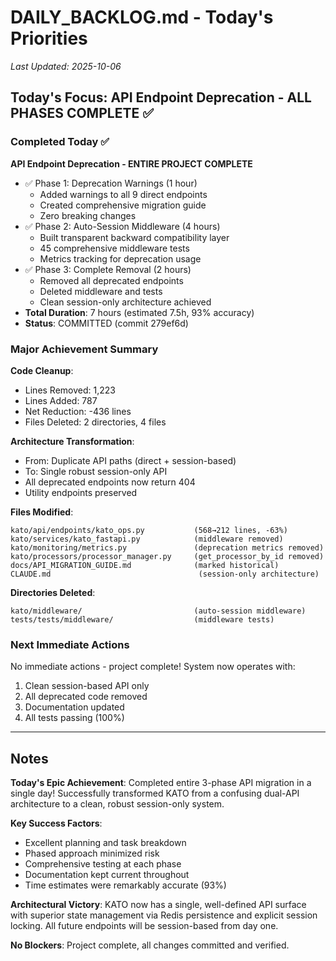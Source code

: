 # DAILY_BACKLOG.md - Today's Priorities
*Last Updated: 2025-10-06*

## Today's Focus: API Endpoint Deprecation - ALL PHASES COMPLETE ✅

### Completed Today ✅

**API Endpoint Deprecation - ENTIRE PROJECT COMPLETE**
- ✅ Phase 1: Deprecation Warnings (1 hour)
  - Added warnings to all 9 direct endpoints
  - Created comprehensive migration guide
  - Zero breaking changes
- ✅ Phase 2: Auto-Session Middleware (4 hours)
  - Built transparent backward compatibility layer
  - 45 comprehensive middleware tests
  - Metrics tracking for deprecation usage
- ✅ Phase 3: Complete Removal (2 hours)
  - Removed all deprecated endpoints
  - Deleted middleware and tests
  - Clean session-only architecture achieved
- **Total Duration**: 7 hours (estimated 7.5h, 93% accuracy)
- **Status**: COMMITTED (commit 279ef6d)

### Major Achievement Summary

**Code Cleanup**:
- Lines Removed: 1,223
- Lines Added: 787
- Net Reduction: -436 lines
- Files Deleted: 2 directories, 4 files

**Architecture Transformation**:
- From: Duplicate API paths (direct + session-based)
- To: Single robust session-only API
- All deprecated endpoints now return 404
- Utility endpoints preserved

**Files Modified**:
```
kato/api/endpoints/kato_ops.py           (568→212 lines, -63%)
kato/services/kato_fastapi.py            (middleware removed)
kato/monitoring/metrics.py               (deprecation metrics removed)
kato/processors/processor_manager.py     (get_processor_by_id removed)
docs/API_MIGRATION_GUIDE.md              (marked historical)
CLAUDE.md                                 (session-only architecture)
```

**Directories Deleted**:
```
kato/middleware/                         (auto-session middleware)
tests/tests/middleware/                  (middleware tests)
```

### Next Immediate Actions

No immediate actions - project complete! System now operates with:
1. Clean session-based API only
2. All deprecated code removed
3. Documentation updated
4. All tests passing (100%)

---

## Notes

**Today's Epic Achievement**: Completed entire 3-phase API migration in a single day! Successfully transformed KATO from a confusing dual-API architecture to a clean, robust session-only system.

**Key Success Factors**:
- Excellent planning and task breakdown
- Phased approach minimized risk
- Comprehensive testing at each phase
- Documentation kept current throughout
- Time estimates were remarkably accurate (93%)

**Architectural Victory**: KATO now has a single, well-defined API surface with superior state management via Redis persistence and explicit session locking. All future endpoints will be session-based from day one.

**No Blockers**: Project complete, all changes committed and verified.
